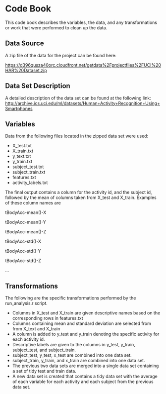 <h1>Code Book</h1>

This code book describes the variables, the data, and any transformations or work that were performed to clean up the data.

<h2>Data Source</h2>

A zip file of the data for the project can be found here:

https://d396qusza40orc.cloudfront.net/getdata%2Fprojectfiles%2FUCI%20HAR%20Dataset.zip 

<h2>Data Set Description</h2>

A detailed description of the data set can be found at the following link:  http://archive.ics.uci.edu/ml/datasets/Human+Activity+Recognition+Using+Smartphones

<h2>Variables</h2>

Data from the following files located in the zipped data set were used:
* X_test.txt
* X_train.txt
* y_text.txt
* y_train.txt
* subject_test.txt
* subject_train.txt
* features.txt
* activity_labels.txt

The final output contains a column for the activity id, and the subject id, followed by the mean of columns taken from X_test and X_train. Examples of these column names are 

tBodyAcc-mean()-X

tBodyAcc-mean()-Y

tBodyAcc-mean()-Z

tBodyAcc-std()-X

tBodyAcc-std()-Y

tBodyAcc-std()-Z

...

<h2>Transformations</h2>

The following are the specific transformations performed by the run_analysis.r script.

* Columns in X_test and X_train are given descriptive names based on the corresponding rows in features.txt
* Columns containing mean and standard deviation are selected from from X_text and X_train
* A column is added to y_test and y_train denoting the specific activity for each activity id.
* Descriptive labels are given to the columns in y_test, y_train, subject_test, and subject_train.
* subject_test, y_test, x_test are combined into one data set.
* subject_train, y_train, and x_train are combined into one data set.
* The previous two data sets are merged into a single data set containing a set of tidy test and train data.
* A new data set is created that contains a tidy data set with the average of each variable for each activity and each subject from the previous data set.
